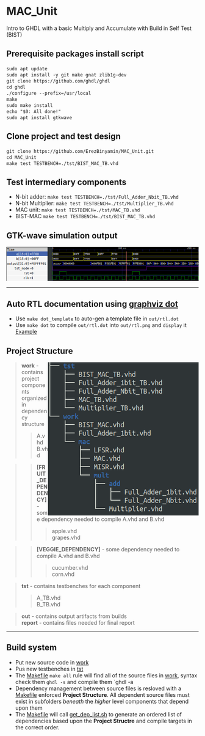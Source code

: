 # MAC_Unit
Intro to GHDL with a basic Multiply and Accumulate with Build in Self Test (BIST)

## Prerequisite packages install script
```
sudo apt update
sudo apt install -y git make gnat zlib1g-dev
git clone https://github.com/ghdl/ghdl
cd ghdl
./configure --prefix=/usr/local
make
sudo make install
echo "$0: All done!"
sudo apt install gtkwave
```

## Clone project and test design
```
git clone https://github.com/ErezBinyamin/MAC_Unit.git
cd MAC_Unit
make test TESTBENCH=./tst/BIST_MAC_TB.vhd
```

## Test intermediary components
- N-bit adder: ```make test TESTBENCH=./tst/Full_Adder_Nbit_TB.vhd```  
- N-bit Multiplier: ```make test TESTBENCH=./tst/Multiplier_TB.vhd```  
- MAC unit: ```make test TESTBENCH=./tst/MAC_TB.vhd```  
- BIST-MAC ```make test TESTBENCH=./tst/BIST_MAC_TB.vhd```  

## GTK-wave simulation output
![output](report/gtkwave_output.png)

---
## Auto RTL documentation using [graphviz dot](https://graphviz.gitlab.io/download/)
- Use ```make dot_template``` to auto-gen a template file in ```out/rtl.dot```  
- Use ```make dot``` to compile ```out/rtl.dot``` into ```out/rtl.png``` and ```display``` it  
[Example](img/dot.gif)

## Project Structure

<img align="right" src="img/project_structure.png">

> **work** - contains project components organized in dependency structure
> > A.vhd  
> > B.vhd  


> > **\[FRUIT_DEPENDENCY\]**  - some dependency needed to compile A.vhd and B.vhd
> > > apple.vhd  
> > > grapes.vhd  


> > **\[VEGGIE_DEPENDENCY\]**  - some dependency needed to compile A.vhd and B.vhd
> > > cucumber.vhd  
> > > corn.vhd  

> **tst** - contains testbenches for each component  
> > A_TB.vhd  
> > B_TB.vhd  

> **out** - contains output artifacts from builds  
> **report** - contains files needed for final report  
---

## Build system
- Put new source code in [work](https://github.com/ErezBinyamin/MAC_Unit/tree/master/work)  
- Pus new testbenches in [tst](https://github.com/ErezBinyamin/MAC_Unit/tree/master/tst)  
- The [Makefile](https://github.com/ErezBinyamin/MAC_Unit/blob/master/Makefile) `make all` rule will find all of the source files in [work](https://github.com/ErezBinyamin/MAC_Unit/tree/master/work), syntax check them `ghdl -s` and compile them `ghdl -a  
- Dependency management between source files is resloved with a [Makefile](https://github.com/ErezBinyamin/MAC_Unit/blob/master/Makefile) enforced **Project Structure**. All dependent source files must exist in subfolders *beneath* the *higher* level components that depend upon them  
- The [Makefile](https://github.com/ErezBinyamin/MAC_Unit/blob/master/Makefile) will call [get_dep_list.sh](https://github.com/ErezBinyamin/MAC_Unit/blob/master/get_dep_list.sh) to generate an ordered list of dependencies based upon the **Project Structre** and compile targets in the correct order.
